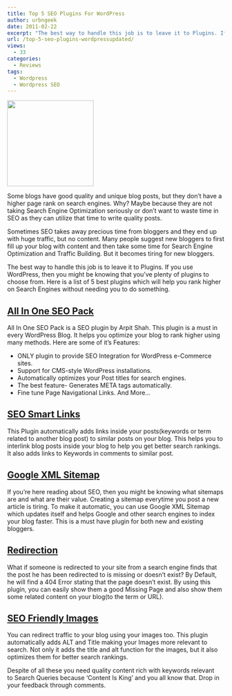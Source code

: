 ```yaml
---
title: Top 5 SEO Plugins For WordPress
author: urbngeek
date: 2011-02-22
excerpt: "The best way to handle this job is to leave it to Plugins. If you use WordPress, then you might be knowing that you've plenty of plugins to choose from. Here is a list of 5 best plugins which will help you rank higher on Search Engines without needing you to do something."
url: /top-5-seo-plugins-wordpressupdated/
views:
  - 33
categories:
  - Reviews
tags:
  - Wordpress
  - Wordpress SEO
---
```

<a href="http://wpveda.com/top-5-seo-plugins-wordpressupdated/wordpress_3-0-2_logo_thumb-png-2/" onclick="_gaq.push(['_trackEvent', 'outbound-article', 'http://wpveda.com/top-5-seo-plugins-wordpressupdated/wordpress_3-0-2_logo_thumb-png-2/', '']);" rel="attachment wp-att-1396"><img class="alignleft size-full  wp-image-51701" src="http://cdn.devilsworkshop.org/files/2010/12/WordPress_3.0.2_logo_thumb1.png" alt="" width="200" height="198" /></a>

Some blogs have good quality and unique blog posts, but they don&#8217;t have a higher page rank on search engines. Why? Maybe because they are not taking Search Engine Optimization seriously or don&#8217;t want to waste time in SEO as they can utilize that time to write quality posts.

Sometimes SEO takes away precious time from bloggers and they end up with huge traffic, but no content. Many people suggest new bloggers to first fill up your blog with content and then take some time for Search Engine Optimization and Traffic Building. But it becomes tiring for new bloggers.

The best way to handle this job is to leave it to Plugins. If you use WordPress, then you might be knowing that you&#8217;ve plenty of plugins to choose from. Here is a list of 5 best plugins which will help you rank higher on Search Engines without needing you to do something.

## <a href="http://wordpress.org/extend/plugins/all-in-one-seo-pack/" onclick="_gaq.push(['_trackEvent', 'outbound-article', 'http://wordpress.org/extend/plugins/all-in-one-seo-pack/', 'All In One SEO Pack']);" target="_blank">All In One SEO Pack</a>

All In One SEO Pack is a SEO plugin by Arpit Shah. This plugin is a must in every WordPress Blog. It helps you optimize your blog to rank higher using many methods. Here are some of it&#8217;s Features:

  * ONLY plugin to provide SEO Integration for WordPress e-Commerce sites.
  * Support for CMS-style WordPress installations.
  * Automatically optimizes your Post titles for search engines.
  * The best feature- Generates META tags automatically.
  * Fine tune Page Navigational Links. And More&#8230;

## <a href="http://wordpress.org/extend/plugins/seo-automatic-links/" onclick="_gaq.push(['_trackEvent', 'outbound-article', 'http://wordpress.org/extend/plugins/seo-automatic-links/', 'SEO Smart Links']);" target="_blank">SEO Smart Links</a>

This Plugin automatically adds links inside your posts(keywords or term related to another blog post) to similar posts on your blog. This helps you to interlink blog posts inside your blog to help you get better search rankings. It also adds links to Keywords in comments to similar post.

## <a href="http://wordpress.org/extend/plugins/google-sitemap-generator/" onclick="_gaq.push(['_trackEvent', 'outbound-article', 'http://wordpress.org/extend/plugins/google-sitemap-generator/', 'Google XML Sitemap']);" target="_blank">Google XML Sitemap</a>

If you&#8217;re here reading about SEO, then you might be knowing what sitemaps are and what are their value. Creating a sitemap everytime you post a new article is tiring. To make it automatic, you can use Google XML Sitemap which updates itself and helps Google and other search engines to index your blog faster. This is a must have plugin for both new and existing bloggers.

## <a href="http://wordpress.org/extend/plugins/redirection/" onclick="_gaq.push(['_trackEvent', 'outbound-article', 'http://wordpress.org/extend/plugins/redirection/', 'Redirection']);" target="_blank">Redirection</a>

What if someone is redirected to your site from a search engine finds that the post he has been redirected to is missing or doesn&#8217;t exist? By Default, he will find a 404 Error stating that the page doesn&#8217;t exist. By using this plugin, you can easily show them a good Missing Page and also show them some related content on your blog(to the term or URL).

## <a href="http://wordpress.org/extend/plugins/seo-image/" onclick="_gaq.push(['_trackEvent', 'outbound-article', 'http://wordpress.org/extend/plugins/seo-image/', 'SEO Friendly Images']);" target="_blank">SEO Friendly Images</a>

You can redirect traffic to your blog using your images too. This plugin automatically adds ALT and Title making your Images more relevant to search. Not only it adds the title and alt function for the images, but it also optimizes them for better search rankings.

Despite of all these you need quality content rich with keywords relevant to Search Queries because &#8216;Content Is King&#8217; and you all know that. Drop in your feedback through comments.
